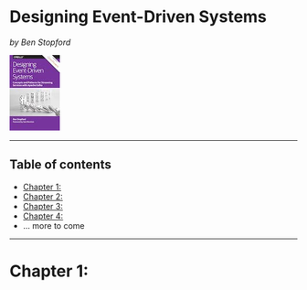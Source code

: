 # Designing Event-Driven Systems

_by Ben Stopford_

![](./resources/designing-event-driven-systems.jpg "Designing Event-Driven Systems")

---

## Table of contents

- [Chapter 1: ](#chapter1)
- [Chapter 2: ](#chapter2)
- [Chapter 3: ](#chapter3)
- [Chapter 4: ](#chapter4)
- ... more to come

---

<a name="chapter1">
    <h1>Chapter 1: </h1>
</a>
